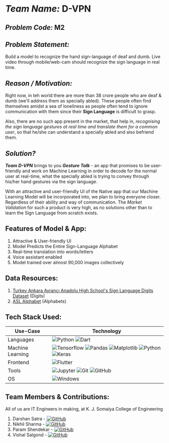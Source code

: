 # <i>Team Name:</i> D-VPN
## <i>Problem Code:</i> M2
## <i>Problem Statement:</i>
Build a model to recognize the hand sign-language of deaf and dumb. Live video through mobile/web-cam should recognize the sign language in real time.
## <i>Reason / Motivation:</i>
<p>Right now, in teh world there are more than 38 crore people who are deaf & dumb (we'll address them as specially abled). These people often find themselves amidst a sea
of loneliness as people often tend to ignore communication with them since their <b>Sign Language</b> is difficult to grasp.</p>

<p>Also, there are no such app present in the market, that help in, <i>recognising the sign language gestures at real time and translate them for a common user</i>, so that he/she
can understand a specially abled and also befriend them.</p>

## <i>Solution?</i>
<p> <b><i>Team D-VPN</i></b> brings to you <b><i><em>Gesture Talk</em></i></b> - an app that promises to be user-friendly and work on Machine Learning in order to decode for 
the normal user at real-time, what the specially abled is trying to convey through his/her hand gestures via the sign language.</p>

<p>With an attractive and user-friendly UI of the Native app that our Machine Learning Model will be incorporated into, we plan to bring everyone closer. Regardless of their
ability and way of communication. The <i>Market Validation</i> for such a product is very high, as no solutions other than to learn the Sign Language from scratch exists.

## Features of Model & App:
<ol>
  <li> Attractive & User-friendly UI </li>
  <li> Model Predicts the Entire Sign-Language Alphabet</li>
  <li> Real-time translation into words/letters</li>
  <li> Voice assistant enabled </li>
  <li> Model trained over almost 90,000 images collectively </li>
</ol>

## Data Resources:
<ol>
  <li> <a href='https://github.com/ardamavi/Sign-Language-Digits-Dataset'>Turkey Ankara Ayrancı Anadolu High School's Sign Language Digits Dataset</a> (Digits)</li> 
  <li> <a href='https://www.kaggle.com/grassknoted/asl-alphabet'>ASL Alphabet</a> (Alphabets) </li>
</ol>

## Tech Stack Used:
| Use-Case | Technology |
| -------- | ---------- |
| Languages | ![Python](https://img.shields.io/badge/-Python-yellow?style=flat-square&logo=Python) ![Dart](https://img.shields.io/badge/-Dart-aqua?style=flat-square&logo=Dart)|
| Machine Learning | ![Tensorflow](https://img.shields.io/badge/-Tensorflow-white?style=flat-square&logo=tensorflow) ![Pandas](https://img.shields.io/badge/-Pandas-black?style=flat-square&logo=Pandas) ![Matplotlib](https://img.shields.io/badge/-OpenCV-red?style=flat-square&logo=opencv) ![Python](https://img.shields.io/badge/-NumPy-purple?style=flat-square&logo=Numpy) ![Keras](https://img.shields.io/badge/-Keras-brown?style=flat-square&logo=keras)
| Frontend | ![Flutter](https://img.shields.io/badge/-Flutter-blue?style=flat-square&logo=flutter) |
| Tools | ![Jupyter](https://img.shields.io/badge/-Jupyter-white?style=flat-square&logo=jupyter) ![Git](https://img.shields.io/badge/-Git-black?style=flat-square&logo=git) ![GitHub](https://img.shields.io/badge/-GitHub-181717?style=flat-square&logo=github)
| OS | ![Windows](https://img.shields.io/badge/-Windows-005571?style=flat-square&logo=windows) |


## Team Members & Contributions:
All of us are IT Engineers in making, at K. J. Somaiya College of Engineering
1. Darshan Satra - <a href="https://github.com/darshansatra1" target="_blank"><img alt="GitHub" src="https://img.shields.io/badge/-GitHub-181717?&style=for-the-badge&logo=GitHub&logoColor=white"/></a> 
2. Nikhil Sharma - <a href="https://github.com/absolute-nil" target="_blank"><img alt="GitHub" src="https://img.shields.io/badge/-GitHub-181717?&style=for-the-badge&logo=GitHub&logoColor=white"/></a>  
3. Param Shendekar - <a href="https://github.com/param-s-8" target="_blank"><img alt="GitHub" src="https://img.shields.io/badge/-GitHub-181717?&style=for-the-badge&logo=GitHub&logoColor=white"/></a> 
4. Vishal Salgond -  <a href="https://github.com/vishalsalgond" target="_blank"><img alt="GitHub" src="https://img.shields.io/badge/-GitHub-181717?&style=for-the-badge&logo=GitHub&logoColor=white"/></a> 
